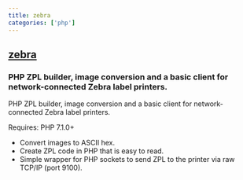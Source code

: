 ```yaml
---
title: zebra
categories: ['php']
---
```

## [zebra](https://github.com/robgridley/zebra)

### PHP ZPL builder, image conversion and a basic client for network-connected Zebra label printers.


PHP ZPL builder, image conversion and a basic client for network-connected Zebra label printers.

Requires: PHP 7.1.0+

* Convert images to ASCII hex.
* Create ZPL code in PHP that is easy to read.
* Simple wrapper for PHP sockets to send ZPL to the printer via raw TCP/IP (port 9100).
